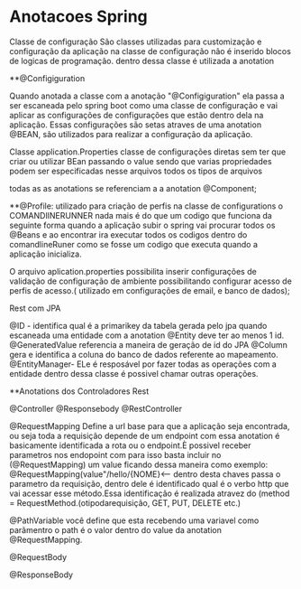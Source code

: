 # Anotacoes Spring

Classe de configuração
São classes utilizadas para customização e configuração da aplicação na classe de configuração
não é inserido blocos de logicas de programação.
dentro dessa classe é utilizada a anotation

**@Configiguration

Quando anotada a classe com a anotação "@Configiguration" ela passa a ser escaneada pelo spring boot como uma classe de configuração
e vai aplicar as configurações de configurações que estão dentro dela na aplicação.
Essas configurações são setas atraves de uma anotation @BEAN, são utilizados para realizar a configuração da aplicação.


Classe application.Properties classe de configurações diretas sem ter que criar ou utilizar BEan 
passando o value sendo que varias propriedades podem ser especificadas nesse arquivos todos os tipos de arquivos


todas as as anotations se referenciam a a anotation @Component;

**@Profile:
utilizado para criação de perfis na classe de configurations o
COMANDlINERUNNER nada mais é do que um codigo que funciona da seguinte forma quando a aplicação subir o spring vai procurar todos os @Beans e ao encontrar ira executar todos os codigos dentro do comandlineRuner como se fosse um codigo que executa quando a aplicação inicializa.

O arquivo  aplication.properties possibilita inserir configurações de validação de configuração de ambiente possibilitando configurar acesso de perfis de acesso.( utilizado em configurações de email, e banco de dados);


Rest com JPA

@ID - identifica qual é a primarikey da tabela gerada pelo jpa quando escaneada uma entidade com a anotation @Entity deve ter ao menos 1 id.
@GeneratedValue referencia a maneira de geração de id do JPA
@Column gera e identifica a coluna do banco de dados referente ao mapeamento.
@EntityManager- ELe é resposável por fazer todas as operações com a entidade dentro dessa classe é possivel chamar outras operações.

**Anotations dos Controladores Rest

@Controller 
@Responsebody
@RestController


@RequestMapping
Define a url base para que a aplicação seja encontrada, ou seja toda a requisição depende de um endpoint com essa anotation é basicamente identificada a rota ou o endpoint.È possivel receber parametros nos endopoint com para isso basta incluir no (@RequestMapping) um value ficando dessa maneira como exemplo: @RequestMapping(value"/hello/{NOME}<-- dentro desta chaves passa o parametro da requisição, dentro dele é identificado qual é o verbo http que vai acessar esse método.Essa identificação é realizada atravez do (method = RequestMethod.(otipodarequisição, GET, PUT, DELETE etc.)

@PathVariable você define que esta recebendo uma variavel como parãmentro o path é o valor dentro do value da anotation @RequestMapping.

@RequestBody

@ResponseBody


